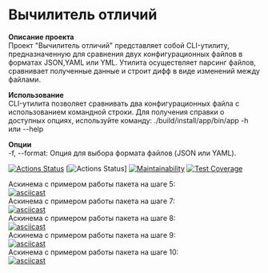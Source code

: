 # Вычилитель отличий  
**Описание проекта**  
Проект "Вычилитель отличий" представляет собой CLI-утилиту, предназначенную для сравнения двух конфигурационных файлов в форматах JSON,YAML или YML. Утилита осуществляет парсинг файлов, сравнивает полученные данные и строит дифф в виде изменений между файлами.  

**Использование**  
CLI-утилита позволяет сравнивать два конфигурационных файла с использованием командной строки. Для получения справки о доступных опциях, используйте команду: ./build/install/app/bin/app -h или --help

**Опции**  
-f, --format: Опция для выбора формата файлов (JSON или YAML).

[![Actions Status](https://github.com/SpaceLudens/java-project-71/actions/workflows/hexlet-check.yml/badge.svg)](https://github.com/SpaceLudens/java-project-71/actions)
[![Actions Status](https://github.com/SpaceLudens/java-project-71/actions/workflows/main.yml/badge.svg)]
[![Maintainability](https://api.codeclimate.com/v1/badges/44471e5730a3454da086/maintainability)](https://codeclimate.com/github/SpaceLudens/java-project-71/maintainability)
[![Test Coverage](https://api.codeclimate.com/v1/badges/44471e5730a3454da086/test_coverage)](https://codeclimate.com/github/SpaceLudens/java-project-71/test_coverage)

Аскинема с примером работы пакета на шаге 5:  
[![asciicast](https://asciinema.org/a/asciicast-id.svg)](https://asciinema.org/a/jyw5T7JuN1XqWfDzdtLiRB3y4)  
Аскинема с примером работы пакета на шаге 7:  
[![asciicast](https://asciinema.org/a/asciicast-id.svg)](https://asciinema.org/a/j42RQWuhXnbMDCT8nWNo0V7EA)  
Аскинема с примером работы пакета на шаге 8:  
[![asciicast](https://asciinema.org/a/asciicast-id.svg)](https://asciinema.org/a/WdzjPjKZ1lWF4r595b71IUfJa)  
Аскинема с примером работы пакета на шаге 9:  
[![asciicast](https://asciinema.org/a/asciicast-id.svg)](https://asciinema.org/a/vp2bDdbDoe8H81TneyjB2vvt2)  
Аскинема с примером работы пакета на шаге 10:  
[![asciicast](https://asciinema.org/a/asciicast-id.svg)](https://asciinema.org/a/mGH6B7DIyYLHINHGp7goDizYW)  
